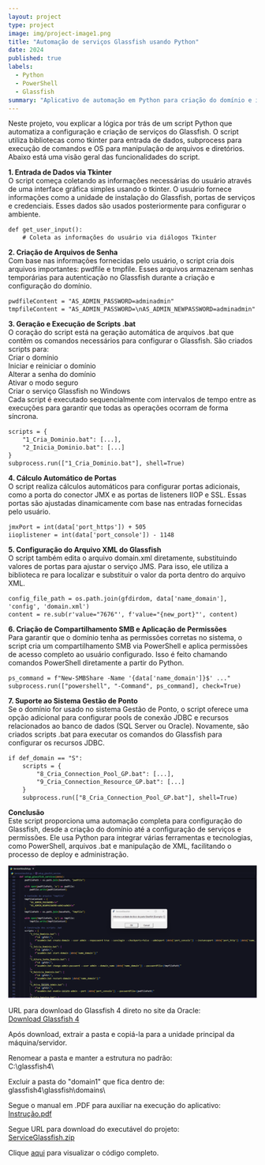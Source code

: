 ```yaml
---
layout: project
type: project
image: img/project-image1.png
title: "Automação de serviços Glassfish usando Python"
date: 2024
published: true
labels:
  - Python
  - PowerShell
  - Glassfish
summary: "Aplicativo de automação em Python para criação do domínio e instalação do serviço do Glassfish"
---
```


Neste projeto, vou explicar a lógica por trás de um script Python que automatiza a configuração e criação de serviços do Glassfish. O script utiliza bibliotecas como tkinter para entrada de dados, subprocess para execução de comandos e OS para manipulação de arquivos e diretórios. Abaixo está uma visão geral das funcionalidades do script.

<b>1. Entrada de Dados via Tkinter</b> <br/>
O script começa coletando as informações necessárias do usuário através de uma interface gráfica simples usando o tkinter. O usuário fornece informações como a unidade de instalação do Glassfish, portas de serviços e credenciais. Esses dados são usados posteriormente para configurar o ambiente. <br/>

```
def get_user_input():
    # Coleta as informações do usuário via diálogos Tkinter
```

<b>2. Criação de Arquivos de Senha</b> <br/>
Com base nas informações fornecidas pelo usuário, o script cria dois arquivos importantes: pwdfile e tmpfile. Esses arquivos armazenam senhas temporárias para autenticação no Glassfish durante a criação e configuração do domínio.

```
pwdfileContent = "AS_ADMIN_PASSWORD=adminadmin"
tmpfileContent = "AS_ADMIN_PASSWORD=\nAS_ADMIN_NEWPASSWORD=adminadmin"
```

<b>3. Geração e Execução de Scripts .bat</b> <br/>
O coração do script está na geração automática de arquivos .bat que contêm os comandos necessários para configurar o Glassfish. São criados scripts para: <br/>
Criar o domínio <br/>
Iniciar e reiniciar o domínio <br/>
Alterar a senha do domínio <br/>
Ativar o modo seguro <br/>
Criar o serviço Glassfish no Windows <br/>
Cada script é executado sequencialmente com intervalos de tempo entre as execuções para garantir que todas as operações ocorram de forma síncrona. <br/>

```
scripts = {
    "1_Cria_Dominio.bat": [...],
    "2_Inicia_Dominio.bat": [...]
}
subprocess.run(["1_Cria_Dominio.bat"], shell=True)
```

<b>4. Cálculo Automático de Portas</b> <br/>
O script realiza cálculos automáticos para configurar portas adicionais, como a porta do conector JMX e as portas de listeners IIOP e SSL. Essas portas são ajustadas dinamicamente com base nas entradas fornecidas pelo usuário.

```
jmxPort = int(data['port_https']) + 505
iioplistener = int(data['port_console']) - 1148
```

<b>5. Configuração do Arquivo XML do Glassfish</b> <br/>
O script também edita o arquivo domain.xml diretamente, substituindo valores de portas para ajustar o serviço JMS. Para isso, ele utiliza a biblioteca re para localizar e substituir o valor da porta dentro do arquivo XML.

```
config_file_path = os.path.join(gfdirdom, data['name_domain'], 'config', 'domain.xml')
content = re.sub(r'value="7676"', f'value="{new_port}"', content)
```

<b>6. Criação de Compartilhamento SMB e Aplicação de Permissões</b> <br/>
Para garantir que o domínio tenha as permissões corretas no sistema, o script cria um compartilhamento SMB via PowerShell e aplica permissões de acesso completo ao usuário configurado. Isso é feito chamando comandos PowerShell diretamente a partir do Python.

```
ps_command = f"New-SMBShare -Name '{data['name_domain']}$' ..."
subprocess.run(["powershell", "-Command", ps_command], check=True)
```

<b>7. Suporte ao Sistema Gestão de Ponto</b> <br/>
Se o domínio for usado no sistema Gestão de Ponto, o script oferece uma opção adicional para configurar pools de conexão JDBC e recursos relacionados ao banco de dados (SQL Server ou Oracle). Novamente, são criados scripts .bat para executar os comandos do Glassfish para configurar os recursos JDBC.

```
if def_domain == "S":
    scripts = {
        "8_Cria_Connection_Pool_GP.bat": [...],
        "9_Cria_Connection_Resource_GP.bat": [...]
    }
    subprocess.run(["8_Cria_Connection_Pool_GP.bat"], shell=True)
```

<b>Conclusão</b> <br/>
Este script proporciona uma automação completa para configuração do Glassfish, desde a criação do domínio até a configuração de serviços e permissões. Ele usa Python para integrar várias ferramentas e tecnologias, como PowerShell, arquivos .bat e manipulação de XML, facilitando o processo de deploy e administração.

<img class="img-fluid" src="../img/ServiceGlassfish.png">

URL para download do Glassfish 4 direto no site da Oracle:<br/>
[Download Glassfish 4](http://download.oracle.com/glassfish/4.0/release/glassfish-4.0.zip)

Após download, extrair a pasta e copiá-la para a unidade principal da máquina/servidor.

Renomear a pasta e manter a estrutura no padrão:<br/>
C:\glassfish4\

Excluir a pasta do "domain1" que fica dentro de:<br/>
glassfish4\glassfish\domains\

Segue o manual em .PDF para auxiliar na execução do aplicativo:<br/>
[Instrução.pdf](https://github.com/user-attachments/files/16870176/Script.para.criacao.do.dominio.e.instalacao.do.servico.do.Glassfish.pdf)

Segue URL para download do executável do projeto:<br/>
[ServiceGlassfish.zip](https://github.com/user-attachments/files/16861661/ServiceGlassfish.zip)

Clique [aqui](https://github.com/igordriguess/GlassfishServicePython/blob/main/GlassfishService.py) para visualizar o código completo.
